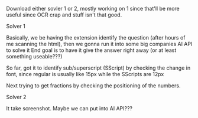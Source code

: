 Download either sovler 1 or 2, mostly working on 1 since that'll be more useful since OCR crap and stuff isn't that good.

Solver 1

Basically, we be having the extension identify the question (after hours of me scanning the html), then we gonna run it into some big companies AI API to solve it
End goal is to have it give the answer right away (or at least something useable???)

So far, got it to identify sub/superscript (SScript) by checking the change in font, since regular is usually like 15px while the SScripts are 12px

Next trying to get fractions by checking the positioning of the numbers.


Solver 2

It take screenshot. Maybe we can put into AI API???
